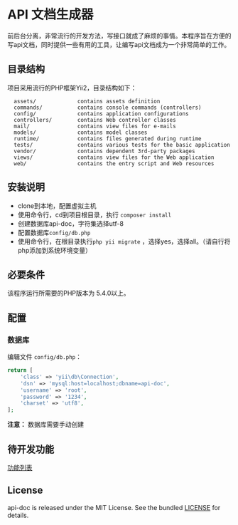API 文档生成器
============================

前后台分离，非常流行的开发方法，写接口就成了麻烦的事情。本程序旨在方便的写api文档，同时提供一些有用的工具，让编写api文档成为一个非常简单的工作。



目录结构
-------------------

项目采用流行的PHP框架Yii2，目录结构如下：

      assets/             contains assets definition
      commands/           contains console commands (controllers)
      config/             contains application configurations
      controllers/        contains Web controller classes
      mail/               contains view files for e-mails
      models/             contains model classes
      runtime/            contains files generated during runtime
      tests/              contains various tests for the basic application
      vendor/             contains dependent 3rd-party packages
      views/              contains view files for the Web application
      web/                contains the entry script and Web resources


安装说明
-------------------

  - clone到本地，配置虚拟主机
  - 使用命令行，cd到项目根目录，执行 `composer install`
  - 创建数据库api-doc，字符集选择utf-8
  - 配置数据库`config/db.php`
  - 使用命令行，在根目录执行`php yii migrate` ，选择yes，选择all。（请自行将php添加到系统环境变量）


必要条件
------------

该程序运行所需要的PHP版本为 5.4.0以上。


配置
-------------

### 数据库

编辑文件 `config/db.php`：

```php
return [
    'class' => 'yii\db\Connection',
    'dsn' => 'mysql:host=localhost;dbname=api-doc',
    'username' => 'root',
    'password' => '1234',
    'charset' => 'utf8',
];
```

**注意：** 数据库需要手动创建


待开发功能
-------------

[功能列表](TODO.md)


License
-------------

api-doc is released under the MIT License. See the bundled [LICENSE](LICENSE) for details.